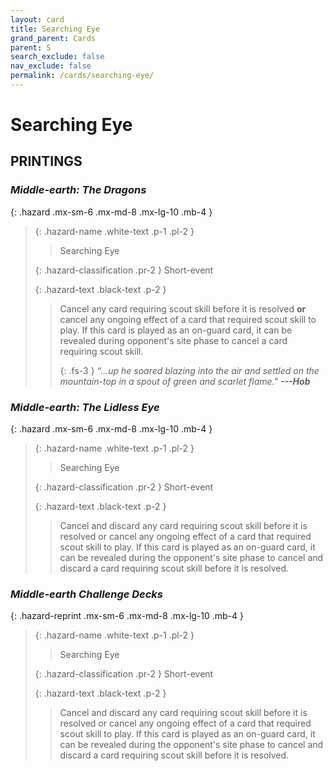 ```yaml
---
layout: card
title: Searching Eye
grand_parent: Cards
parent: S
search_exclude: false
nav_exclude: false
permalink: /cards/searching-eye/
---
```


# Searching Eye


## PRINTINGS


### _Middle-earth: The Dragons_

{: .hazard .mx-sm-6 .mx-md-8 .mx-lg-10 .mb-4 }
> {: .hazard-name .white-text .p-1 .pl-2 }
> > <div class="hazard-mp"></div>
> > <div class="card-name">Searching Eye</div>
>
> {: .hazard-classification .pr-2 }
> Short-event
>
> {: .hazard-text .black-text .p-2 }
> > Cancel any card requiring scout skill before it is resolved **or** cancel any ongoing effect of a card that required scout skill to play. If this card is played as an on-guard card, it can be revealed during opponent's site phase to cancel a card requiring scout skill.   
> > 
> > {: .fs-3 } 
> > _“...up he soared blazing into the air and settled on the mountain-top in a spout of green and scarlet flame."_ ***---&#65279;Hob*** 
>

### _Middle-earth: The Lidless Eye_

{: .hazard .mx-sm-6 .mx-md-8 .mx-lg-10 .mb-4 }
> {: .hazard-name .white-text .p-1 .pl-2 }
> > <div class="hazard-mp"></div>
> > <div class="card-name">Searching Eye</div>
>
> {: .hazard-classification .pr-2 }
> Short-event
>
> {: .hazard-text .black-text .p-2 }
> > Cancel and discard any card requiring scout skill before it is resolved or cancel any ongoing effect of a card that required scout skill to play. If this card is played as an on-guard card, it can be revealed during the opponent's site phase to cancel and discard a card requiring scout skill before it is resolved. 
>

### _Middle-earth Challenge Decks_

{: .hazard-reprint .mx-sm-6 .mx-md-8 .mx-lg-10 .mb-4 }
> {: .hazard-name .white-text .p-1 .pl-2 }
> > <div class="hazard-mp"></div>
> > <div class="card-name">Searching Eye</div>
>
> {: .hazard-classification .pr-2 }
> Short-event
>
> {: .hazard-text .black-text .p-2 }
> > Cancel and discard any card requiring scout skill before it is resolved or cancel any ongoing effect of a card that required scout skill to play. If this card is played as an on-guard card, it can be revealed during the opponent's site phase to cancel and discard a card requiring scout skill before it is resolved. 
>

